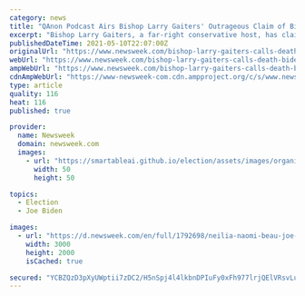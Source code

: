 ```yaml
---
category: news
title: "QAnon Podcast Airs Bishop Larry Gaiters' Outrageous Claim of Biden's 'Satanic Sacrifice'"
excerpt: "Bishop Larry Gaiters, a far-right conservative host, has claimed that the deaths of Democratic President Joe Biden 's family members—including his first wife Neilia Biden, his daughter Naomi Biden and his eldest son Beau Biden—were all a \"satanic sacrifice\" to help him acquire political power."
publishedDateTime: 2021-05-10T22:07:00Z
originalUrl: "https://www.newsweek.com/bishop-larry-gaiters-calls-death-bidens-wife-daughter-son-satanic-sacrifice-1590247"
webUrl: "https://www.newsweek.com/bishop-larry-gaiters-calls-death-bidens-wife-daughter-son-satanic-sacrifice-1590247"
ampWebUrl: "https://www.newsweek.com/bishop-larry-gaiters-calls-death-bidens-wife-daughter-son-satanic-sacrifice-1590247?amp=1"
cdnAmpWebUrl: "https://www-newsweek-com.cdn.ampproject.org/c/s/www.newsweek.com/bishop-larry-gaiters-calls-death-bidens-wife-daughter-son-satanic-sacrifice-1590247?amp=1"
type: article
quality: 116
heat: 116
published: true

provider:
  name: Newsweek
  domain: newsweek.com
  images:
    - url: "https://smartableai.github.io/election/assets/images/organizations/newsweek.com-50x50.jpg"
      width: 50
      height: 50

topics:
  - Election
  - Joe Biden

images:
  - url: "https://d.newsweek.com/en/full/1792698/neilia-naomi-beau-joe-biden-deaths-pastor.jpg"
    width: 3000
    height: 2000
    isCached: true

secured: "YCBZQzD3pXyUWptii7zDC2/H5nSpj4l4lkbnDPIuFy0xFh977lrjQElVRsvLuZcXnLv81H/7Ipr7lM9/DaFk/gU33AMUO1zCfsGfzWlPxCLVFCmnT2vMCn5LfGThFkY+O0jIRETGstI6QcxlshgVZtIYzRwmAFpX9IfkIcrERXk3h0jhvCKB7xXe0VLw3sWrGdEQYza8JzAUKq8NkvsttlA3SK563ASDAaj7iRPsKSsfHH9SfoPzSOmEOuVC5sMWo+EvBKCfTBPK717vU+YpB5hNZlmBB7uRLAAaZsW70G/fkpAqX/kAXQIMd7f1xGDghT1kWxsr8mD4darOqAbLgoK+h5dW/DcXzIWUB+gyXac=;U+WRCV07SVFLA65FRiSIAw=="
---
```


